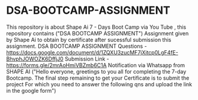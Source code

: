 # DSA-BOOTCAMP-ASSIGNMENT
This repository is about Shape Ai 7 - Days Boot Camp via You Tube , this repository contains ("DSA BOOTCAMP ASSIGNMENT") Assignment given by Shape Ai to obtain by certificate after sucessful submission this assignment.  DSA BOOTCAMP ASSIGNMENT Questions - https://docs.google.com/document/d/1ZQXU3zucMF7jXitcp0LgF4fE-BhvphJOWOZK6DffjJ0  Submission Link - https://forms.gle/2mrAoHmiVBZmb6C1A  Notification via Whatsapp from SHAPE AI ("Hello everyone, greetings to you all for completing the 7-day Bootcamp. The final step remaining to get your Certificate is to submit the project For which you need to answer the following qns and upload the link in the google form")
